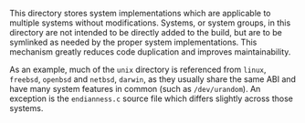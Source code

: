 This directory stores system implementations which are applicable to multiple systems without modifications. Systems, or system groups, in this directory are not intended to be directly added to the build, but are to be symlinked as needed by the proper system implementations. This mechanism greatly reduces code duplication and improves maintainability.

As an example, much of the `unix` directory is referenced from `linux`, `freebsd`, `openbsd` and `netbsd`, `darwin`, as they usually share the same ABI and have many system features in common (such as `/dev/urandom`). An exception is the `endianness.c` source file which differs slightly across those systems.

